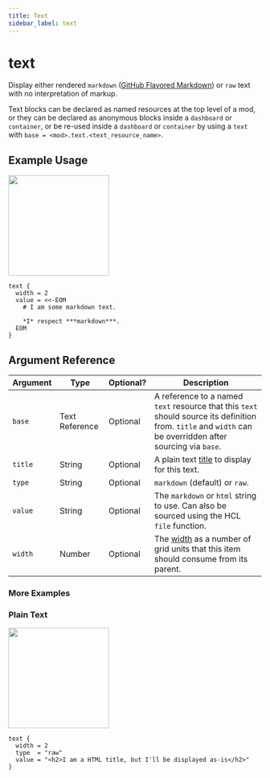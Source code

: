 ```yaml
---
title: Text
sidebar_label: text
---
```


# text

Display either rendered `markdown` ([GitHub Flavored Markdown](https://github.github.com/gfm/)) or `raw` text with no interpretation of markup.

Text blocks can be declared as named resources at the top level of a mod, or they can be declared as anonymous blocks inside a `dashboard` or `container`, or be re-used inside a `dashboard` or `container` by using a `text` with `base = <mod>.text.<text_resource_name>`.


## Example Usage

<img src="/images/docs/reference_examples/text_ex_1.png" width="200pt" />

```hcl
text {
  width = 2
  value = <<-EOM
    # I am some markdown text.

    *I* respect ***markdown***.
  EOM
}
```


## Argument Reference
| Argument | Type | Optional? | Description
|-|-|-|-
| `base` |   Text Reference		| Optional | A reference to a named `text` resource that this `text` should source its definition from. `title` and `width` can be overridden after sourcing via `base`.
| `title` |  String	| Optional | A plain text [title](/docs/powerpipe-hcl/dashboard#title) to display for this text.
| `type` |  String	| Optional | `markdown` (default) or `raw`.
| `value` |  String	| Optional | The `markdown` or `html` string to use. Can also be sourced using the HCL `file` function.
| `width` |  Number	| Optional | The [width](/docs/powerpipe-hcl/dashboard#width) as a number of grid units that this item should consume from its parent.



###  More Examples

 ### Plain Text

<img src="/images/docs/reference_examples/text_raw.png" width="200pt" />

```hcl
text {
  width = 2
  type  = "raw"
  value = "<h2>I am a HTML title, but I'll be displayed as-is</h2>"
}
```